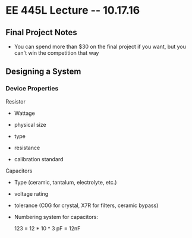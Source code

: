 # EE 445L Lecture -- 10.17.16

## Final Project Notes

- You can spend more than $30 on the final project if you want, but
  you can't win the competition that way

## Designing a System

### Device Properties

Resistor

- Wattage

- physical size

- type

- resistance

- calibration standard

Capacitors

- Type (ceramic, tantalum, electrolyte, etc.)

- voltage rating

- tolerance (C0G for crystal, X7R for filters, ceramic bypass)

- Numbering system for capacitors:

    123 = 12 * 10 ^ 3 pF = 12nF
